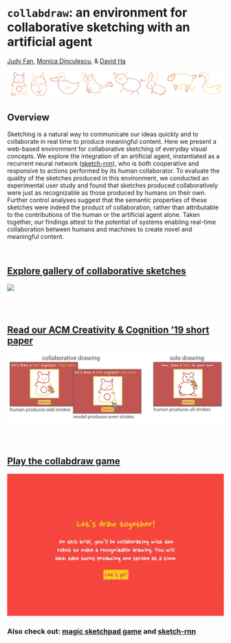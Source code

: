# `collabdraw`: an environment for collaborative sketching with an artificial agent 
[Judy Fan](https://cogtoolslab.github.io), [Monica Dinculescu](https://meowni.ca/), & [David Ha](http://otoro.net/)

![](assets/collabdraw_banner.png)

## Overview
Sketching is a natural way to communicate our ideas quickly and to collaborate in real time to produce meaningful content. Here we present a web-based environment for collaborative sketching of everyday visual concepts. We explore the integration of an artificial agent, instantiated as a recurrent neural network ([sketch-rnn](https://ai.googleblog.com/2017/04/teaching-machines-to-draw.html)), who is both cooperative and responsive to actions performed by its human collaborator. To evaluate the quality of the sketches produced in this environment, we conducted an experimental user study and found that sketches produced collaboratively were just as recognizable as those produced by humans on their own.  Further control analyses suggest that the semantic properties of these sketches were indeed the product of collaboration, rather than attributable to the contributions of the human or the artificial agent alone. Taken together, our findings attest to the potential of systems enabling real-time collaboration between humans and machines to create novel and meaningful content. 


<pre>

</pre>

## [Explore gallery of collaborative sketches](gallery/)

![](assets/gifs/collab8_gallery.gif) 

<pre>


</pre>

## [Read our ACM Creativity & Cognition '19 short paper](papers/collabdraw_revised_accessible.pdf)

![](assets/collabdraw_task_display.png)

<pre>


</pre>

## [Play the collabdraw game](https://cogtoolslab.org:8888/collab96/collab.html)

![](assets/gifs/collab_whale.gif)


### Also check out: [magic sketchpad game](https://magic-sketchpad.glitch.me/) and [sketch-rnn](https://github.com/tensorflow/magenta/tree/master/magenta/models/sketch_rnn)
